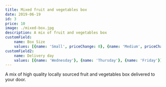 ```yaml
---
title: Mixed fruit and vegetables box
date: 2019-06-19
id: 3
price: 10
image: ./mixed-box.jpg
description: A mix of fruit and vegetables box
customField: 
    name: Box Size
    values: [{name: 'Small', priceChange: 0}, {name: 'Medium', priceChange: 10}, {name: 'Large', priceChange: 20.00}]
customField2: 
    name: Delivery day
    values: [{name: 'Wednesday'}, {name: 'Thursday'}, {name: 'Friday'}]    
---
```


A mix of high quality locally sourced fruit and vegetables box delivered to your door.